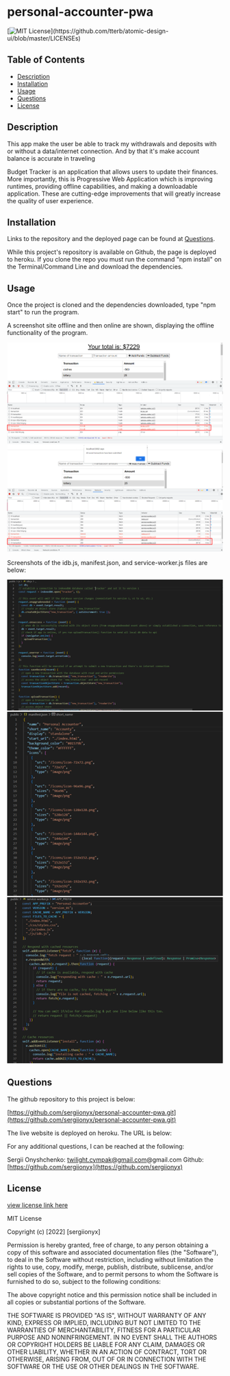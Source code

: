 # personal-accounter-pwa


[![MIT License](https://img.shields.io/apm/l/atomic-design-ui.svg?)](https://github.com/tterb/atomic-design-ui/blob/master/LICENSEs)

        

## Table of Contents
- [Description](#description)
- [Installation](#installation)
- [Usage](#usage)
- [Questions](#questions)
- [License](#license)  
        



## Description

This app make the user be able to track my withdrawals and deposits with or without a data/internet connection. And by that it's make account balance is accurate in traveling 

Budget Tracker is an application that allows users to update their finances. More importantly, this is Progressive Web Application which is improving runtimes, providing offline capabilities, and making a downloadable application. These are cutting-edge improvements that will greatly increase the quality of user experience. 



## Installation

Links to the repository and the deployed page can be found at [Questions](#questions).

While this project's repository is available on Github, the page is deployed to heroku. If you clone the repo you must run the command "npm install" on the Terminal/Command Line and download the dependencies. 



## Usage

Once the project is cloned and the dependencies downloaded, type "npm start" to run the program. 

A screenshot site offline and then online are shown, displaying the offline functionality of the program.

![screenshot of site, offline](./assets/img/no-internet.png)
![screenshot of site, online](./assets/img/restored-internet.png)


Screenshots of the idb.js, manifest.json, and service-worker.js files are below:

![screenshot of idb.js](./assets/img/idb.png)
![screenshot of manifest.json](./assets/img/manifest.png)
![screenshot of service-worker.js](./assets/img/service-worker.png)



## Questions


The github repository to this project is below:

[https://github.com/sergiionyx/personal-accounter-pwa.git](https://github.com/sergiionyx/personal-accounter-pwa.git)


The live website is deployed on heroku. The URL is below:

[]()


For any additional questions, I can be reached at the following:

Sergii Onyshchenko: twilight.cympak@gmail.com@gmail.com
Github: [https://github.com/sergiionyx](https://github.com/sergiionyx)




## License

[view license link here](https://choosealicense.com/licenses/mit/)

        
MIT License

Copyright (c) [2022] [sergiionyx]

Permission is hereby granted, free of charge, to any person obtaining a copy
of this software and associated documentation files (the "Software"), to deal
in the Software without restriction, including without limitation the rights
to use, copy, modify, merge, publish, distribute, sublicense, and/or sell
copies of the Software, and to permit persons to whom the Software is
furnished to do so, subject to the following conditions:

The above copyright notice and this permission notice shall be included in all
copies or substantial portions of the Software.

THE SOFTWARE IS PROVIDED "AS IS", WITHOUT WARRANTY OF ANY KIND, EXPRESS OR
IMPLIED, INCLUDING BUT NOT LIMITED TO THE WARRANTIES OF MERCHANTABILITY,
FITNESS FOR A PARTICULAR PURPOSE AND NONINFRINGEMENT. IN NO EVENT SHALL THE
AUTHORS OR COPYRIGHT HOLDERS BE LIABLE FOR ANY CLAIM, DAMAGES OR OTHER
LIABILITY, WHETHER IN AN ACTION OF CONTRACT, TORT OR OTHERWISE, ARISING FROM,
OUT OF OR IN CONNECTION WITH THE SOFTWARE OR THE USE OR OTHER DEALINGS IN THE
SOFTWARE.